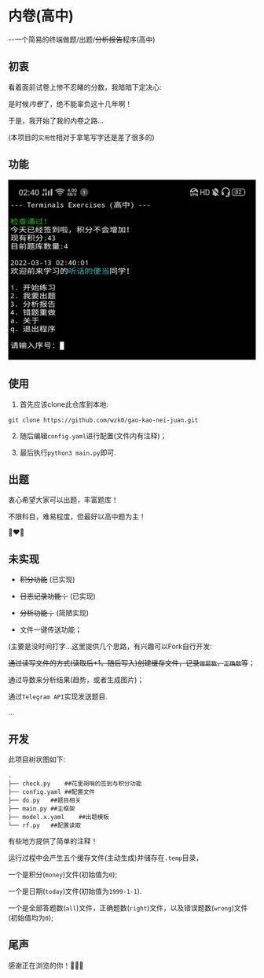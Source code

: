 # 内卷(高中)

--一个简易的终端做题/出题/~~分析报告~~程序(高中)

## 初衷

看着面前试卷上惨不忍睹的分数，我暗暗下定决心:

是时候*内卷*了，绝不能辜负这十几年啊！

于是，我开始了我的内卷之路...

(本项目的`实用性`相对于拿笔写字还是差了很多的)

## 功能

![如图所示](https://raw.githubusercontent.com/wzk0/photo/main/IMG_20220313_024016.jpg)

## 使用

1. 首先应该clone此仓库到本地:

```
git clone https://github.com/wzk0/gao-kao-nei-juan.git
```

2. 随后编辑`config.yaml`进行配置(文件内有注释)；

3. 最后执行`python3 main.py`即可.

## 出题

衷心希望大家可以出题，丰富题库！

不限科目，难易程度，但最好以高中题为主！

🌸❤️🌸

## 未实现

* ~~积分功能~~	(已实现)

* ~~日志记录功能；~~	(已实现)

* ~~分析功能；~~	(简陋实现)

* 文件一键传送功能；

(主要是没时间打字...这里提供几个思路，有兴趣可以Fork自行开发:

~~通过读写文件的方式(读取后+1，随后写入)创建缓存文件，记录`做题数`，`正确数`等~~；

通过导数来分析结果(趋势，或者生成图片)；

通过`Telegram API`实现发送题目.

...

## 开发

此项目树状图如下:

```
.
├── check.py	##花里胡哨的签到与积分功能
├── config.yaml	##配置文件
├── do.py	##题目相关
├── main.py	##主框架
├── model.x.yaml	##出题模板
└── rf.py	##配置读取
```

有些地方提供了简单的注释！

运行过程中会产生五个缓存文件(主动生成)并储存在`.temp`目录，

一个是积分(`money`)文件(初始值为`0`);

一个是日期(`today`)文件(初始值为`1999-1-1`).

一个是全部答题数(`all`)文件，正确题数(`right`)文件，以及错误题数(`wrong`)文件(初始值均为`0`);

## 尾声

感谢正在浏览的你！🦄✨🌈
